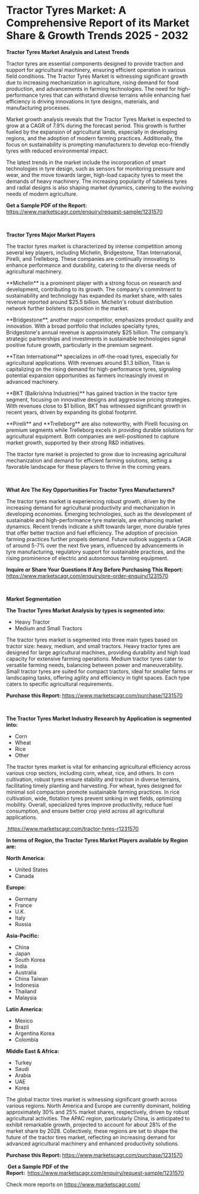 <p><h1>Tractor Tyres Market: A Comprehensive Report of its Market Share & Growth Trends 2025 - 2032</h1></p><p><strong>Tractor Tyres Market Analysis and Latest Trends</strong></p>
<p><p>Tractor tyres are essential components designed to provide traction and support for agricultural machinery, ensuring efficient operation in various field conditions. The Tractor Tyres Market is witnessing significant growth due to increasing mechanization in agriculture, rising demand for food production, and advancements in farming technologies. The need for high-performance tyres that can withstand diverse terrains while enhancing fuel efficiency is driving innovations in tyre designs, materials, and manufacturing processes.</p><p>Market growth analysis reveals that the Tractor Tyres Market is expected to grow at a CAGR of 7.9% during the forecast period. This growth is further fueled by the expansion of agricultural lands, especially in developing regions, and the adoption of modern farming practices. Additionally, the focus on sustainability is prompting manufacturers to develop eco-friendly tyres with reduced environmental impact.</p><p>The latest trends in the market include the incorporation of smart technologies in tyre design, such as sensors for monitoring pressure and wear, and the move towards larger, high-load capacity tyres to meet the demands of heavy machinery. The increasing popularity of tubeless tyres and radial designs is also shaping market dynamics, catering to the evolving needs of modern agriculture.</p></p>
<p><strong>Get a Sample PDF of the Report:&nbsp;</strong> <a href="https://www.marketscagr.com/enquiry/request-sample/1231570?utm_campaign=3351&utm_medium=2&utm_source=Github&utm_content=ia&utm_term=05042025&utm_id=tractor-tyres">https://www.marketscagr.com/enquiry/request-sample/1231570</a></p>
<p>&nbsp;</p>
<p><strong>Tractor Tyres Major Market Players</strong></p>
<p><p>The tractor tyres market is characterized by intense competition among several key players, including Michelin, Bridgestone, Titan International, Pirelli, and Trelleborg. These companies are continually innovating to enhance performance and durability, catering to the diverse needs of agricultural machinery.</p><p>**Michelin** is a prominent player with a strong focus on research and development, contributing to its growth. The company's commitment to sustainability and technology has expanded its market share, with sales revenue reported around $25.5 billion. Michelin's robust distribution network further bolsters its position in the market.</p><p>**Bridgestone**, another major competitor, emphasizes product quality and innovation. With a broad portfolio that includes specialty tyres, Bridgestone's annual revenue is approximately $25 billion. The company’s strategic partnerships and investments in sustainable technologies signal positive future growth, particularly in the premium segment.</p><p>**Titan International** specializes in off-the-road tyres, especially for agricultural applications. With revenues around $1.3 billion, Titan is capitalizing on the rising demand for high-performance tyres, signaling potential expansion opportunities as farmers increasingly invest in advanced machinery.</p><p>**BKT (Balkrishna Industries)** has gained traction in the tractor tyre segment, focusing on innovative designs and aggressive pricing strategies. With revenues close to $1 billion, BKT has witnessed significant growth in recent years, driven by expanding its global footprint.</p><p>**Pirelli** and **Trelleborg** are also noteworthy, with Pirelli focusing on premium segments while Trelleborg excels in providing durable solutions for agricultural equipment. Both companies are well-positioned to capture market growth, supported by their strong R&D initiatives.</p><p>The tractor tyre market is projected to grow due to increasing agricultural mechanization and demand for efficient farming solutions, setting a favorable landscape for these players to thrive in the coming years.</p></p>
<p>&nbsp;</p>
<p><strong>What Are The Key Opportunities For Tractor Tyres Manufacturers?</strong></p>
<p><p>The tractor tyres market is experiencing robust growth, driven by the increasing demand for agricultural productivity and mechanization in developing economies. Emerging technologies, such as the development of sustainable and high-performance tyre materials, are enhancing market dynamics. Recent trends indicate a shift towards larger, more durable tyres that offer better traction and fuel efficiency. The adoption of precision farming practices further propels demand. Future outlook suggests a CAGR of around 5-7% over the next five years, influenced by advancements in tyre manufacturing, regulatory support for sustainable practices, and the rising prominence of electric and autonomous farming equipment.</p></p>
<p><strong>Inquire or Share Your Questions If Any Before Purchasing This Report:</strong> <a href="https://www.marketscagr.com/enquiry/pre-order-enquiry/1231570?utm_campaign=3351&utm_medium=2&utm_source=Github&utm_content=ia&utm_term=05042025&utm_id=tractor-tyres">https://www.marketscagr.com/enquiry/pre-order-enquiry/1231570</a></p>
<p>&nbsp;</p>
<p><strong>Market Segmentation</strong></p>
<p><strong>The Tractor Tyres Market Analysis by types is segmented into:</strong></p>
<p><ul><li>Heavy Tractor</li><li>Medium and Small Tractors</li></ul></p>
<p><p>The tractor tyres market is segmented into three main types based on tractor size: heavy, medium, and small tractors. Heavy tractor tyres are designed for large agricultural machines, providing durability and high load capacity for extensive farming operations. Medium tractor tyres cater to versatile farming needs, balancing between power and maneuverability. Small tractor tyres are suited for compact tractors, ideal for smaller farms or landscaping tasks, offering agility and efficiency in tight spaces. Each type caters to specific agricultural requirements.</p></p>
<p><strong>Purchase this Report:&nbsp;</strong><a href="https://www.marketscagr.com/purchase/1231570?utm_campaign=3351&utm_medium=2&utm_source=Github&utm_content=ia&utm_term=05042025&utm_id=tractor-tyres">https://www.marketscagr.com/purchase/1231570</a></p>
<p>&nbsp;</p>
<p><strong>The Tractor Tyres Market Industry Research by Application is segmented into:</strong></p>
<p><ul><li>Corn</li><li>Wheat</li><li>Rice</li><li>Other</li></ul></p>
<p><p>The tractor tyres market is vital for enhancing agricultural efficiency across various crop sectors, including corn, wheat, rice, and others. In corn cultivation, robust tyres ensure stability and traction in diverse terrains, facilitating timely planting and harvesting. For wheat, tyres designed for minimal soil compaction promote sustainable farming practices. In rice cultivation, wide, flotation tyres prevent sinking in wet fields, optimizing mobility. Overall, specialized tyres improve productivity, reduce fuel consumption, and ensure better crop yield across all agricultural applications.</p></p>
<p><a href="https://www.marketscagr.com/tractor-tyres-r1231570?utm_campaign=3351&utm_medium=2&utm_source=Github&utm_content=ia&utm_term=05042025&utm_id=tractor-tyres">&nbsp;https://www.marketscagr.com/tractor-tyres-r1231570</a></p>
<p><strong>In terms of Region, the Tractor Tyres Market Players available by Region are:</strong></p>
<p>
    <p> <strong> North America: </strong>
        <ul>
            <li>United States</li>
            <li>Canada</li>
        </ul>
        </p> 
    <p> <strong> Europe: </strong>
        <ul>
            <li>Germany</li>
            <li>France</li>
            <li>U.K.</li>
            <li>Italy</li>
            <li>Russia</li>
        </ul>
        </p> 
    <p> <strong> Asia-Pacific: </strong>
        <ul>
            <li>China</li>
            <li>Japan</li>
            <li>South Korea</li>
            <li>India</li>
            <li>Australia</li>
            <li>China Taiwan</li>
            <li>Indonesia</li>
            <li>Thailand</li>
            <li>Malaysia</li>
        </ul>
        </p> 
    <p> <strong> Latin America: </strong>
        <ul>
            <li>Mexico</li>
            <li>Brazil</li>
            <li>Argentina Korea</li>
            <li>Colombia</li>
        </ul>
        </p> 
    <p> <strong> Middle East & Africa: </strong>
        <ul>
            <li>Turkey</li>
            <li>Saudi</li>
            <li>Arabia</li>
            <li>UAE</li>
            <li>Korea</li>
        </ul>
    </p>
    </p>
<p><p>The global tractor tires market is witnessing significant growth across various regions. North America and Europe are currently dominant, holding approximately 30% and 25% market shares, respectively, driven by robust agricultural activities. The APAC region, particularly China, is anticipated to exhibit remarkable growth, projected to account for about 28% of the market share by 2028. Collectively, these regions are set to shape the future of the tractor tires market, reflecting an increasing demand for advanced agricultural machinery and enhanced productivity solutions.</p></p>
<p><strong>Purchase this Report: </strong><a href="https://www.marketscagr.com/purchase/1231570?utm_campaign=3351&utm_medium=2&utm_source=Github&utm_content=ia&utm_term=05042025&utm_id=tractor-tyres">https://www.marketscagr.com/purchase/1231570</a></p>
<p>&nbsp;<strong>Get a Sample PDF of the Report:&nbsp;&nbsp;</strong><a href="https://www.marketscagr.com/enquiry/request-sample/1231570?utm_campaign=3351&utm_medium=2&utm_source=Github&utm_content=ia&utm_term=05042025&utm_id=tractor-tyres">https://www.marketscagr.com/enquiry/request-sample/1231570</a></p>
<p><strong></strong></p>
<p>Check more reports on <a href="https://www.marketscagr.com/?utm_campaign=3351&utm_medium=2&utm_source=Github&utm_content=ia&utm_term=05042025&utm_id=tractor-tyres">https://www.marketscagr.com/</a></p>